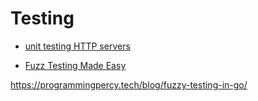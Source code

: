 # Testing

* [unit testing HTTP servers](https://www.youtube.com/watch?v=hVFEV-ieeew&list=PL64wiCrrxh4Jisi7OcCJIUpguV_f5jGnZ&index=28)

* [Fuzz Testing Made Easy](https://www.youtube.com/watch?v=7KWPiRq3ZYI&ab_channel=GopherAcademy)

https://programmingpercy.tech/blog/fuzzy-testing-in-go/
